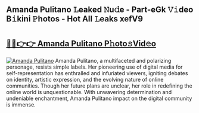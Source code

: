 ## Amanda Pulitano 𝙻eaked 𝙽u𝚍e - Part-eGk 𝚅𝚒deo B𝚒kini 𝙿hotos - Hot All 𝙻eaks xefV9

# <h2><a href="http://ld0exhv.urlbe.top/?page=Amanda+Pulitano">🔗🔗👉👉 Amanda Pulitano P𝚑oto𝚜Vid𝚎o</a></h2>

[![Amanda Pulitano](https://i.imgur.com/eBuTRDB.gif)](http://ld0exhv.urlbe.top/?page=Amanda+Pulitano)
Amanda Pulitano, a multifaceted and polarizing personage, resists simple labels. Her pioneering use of digital media for self-representation has enthralled and infuriated viewers, igniting debates on identity, artistic expression, and the evolving nature of online communities. Though her future plans are unclear, her role in redefining the online world is unquestionable. With unwavering determination and undeniable enchantment, Amanda Pulitano impact on the digital community is immense.
